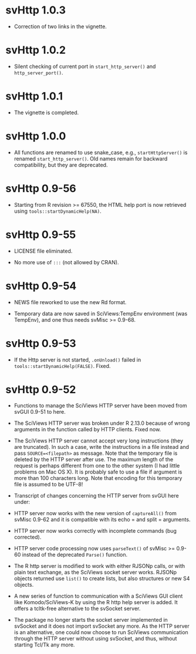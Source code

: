 # svHttp 1.0.3

-   Correction of two links in the vignette.

# svHttp 1.0.2

-   Silent checking of current port in `start_http_server()` and `http_server_port()`.

# svHttp 1.0.1

-   The vignette is completed.

# svHttp 1.0.0

-   All functions are renamed to use snake_case, e.g., `startHttpServer()` is renamed `start_http_server()`. Old names remain for backward compatibility, but they are deprecated.

# svHttp 0.9-56

-   Starting from R revision \>= 67550, the HTML help port is now retrieved using `tools::startDynamicHelp(NA)`.

# svHttp 0.9-55

-   LICENSE file eliminated.

-   No more use of `:::` (not allowed by CRAN).

# svHttp 0.9-54

-   NEWS file reworked to use the new Rd format.

-   Temporary data are now saved in SciViews:TempEnv environment (was TempEnv), and one thus needs svMisc \>= 0.9-68.

# svHttp 0.9-53

-   If the Http server is not started, `.onUnload()` failed in `tools::startDynamicHelp(FALSE)`. Fixed.

# svHttp 0.9-52

-   Functions to manage the SciViews HTTP server have been moved from svGUI 0.9-51 to here.

-   The SciViews HTTP server was broken under R 2.13.0 because of wrong arguments in the function called by HTTP clients. Fixed now.

-   The SciViews HTTP server cannot accept very long instructions (they are truncated). In such a case, write the instructions in a file instead and pass `SOURCE=<filepath>` as message. Note that the temporary file is deleted by the HTTP server after use. The maximum length of the request is perhaps different from one to the other system (I had little problems on Mac OS X). It is probably safe to use a file if argument is more than 100 characters long. Note that encoding for this temporary file is assumed to be UTF-8!

-   Transcript of changes concerning the HTTP server from svGUI here under:

-   HTTP server now works with the new version of `captureAll()` from svMisc 0.9-62 and it is compatible with its echo = and split = arguments.

-   HTTP server now works correctly with incomplete commands (bug corrected).

-   HTTP server code processing now uses `parseText()` of svMisc \>= 0.9-60 instead of the deprecated `Parse()` function.

-   The R http server is modified to work with either RJSONp calls, or with plain text exchange, as the SciViews socket server works. RJSONp objects returned use `list()` to create lists, but also structures or new S4 objects.

-   A new series of function to communication with a SciViews GUI client like Komodo/SciViews-K by using the R http help server is added. It offers a tcltk-free alternative to the svSocket server.

-   The package no longer starts the socket server implemented in svSocket and it does not import svSocket any more. As the HTTP server is an alternative, one could now choose to run SciViews communication through the HTTP server without using svSocket, and thus, without starting Tcl/Tk any more.
